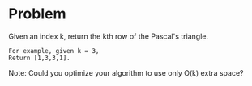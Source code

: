 Problem
===
Given an index k, return the kth row of the Pascal's triangle.

	For example, given k = 3,
	Return [1,3,3,1].

Note: Could you optimize your algorithm to use only O(k) extra space?